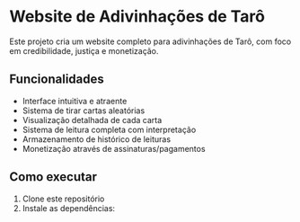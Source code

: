 # Website de Adivinhações de Tarô

Este projeto cria um website completo para adivinhações de Tarô, com foco em credibilidade, justiça e monetização.

## Funcionalidades
- Interface intuitiva e atraente
- Sistema de tirar cartas aleatórias
- Visualização detalhada de cada carta
- Sistema de leitura completa com interpretação
- Armazenamento de histórico de leituras
- Monetização através de assinaturas/pagamentos

## Como executar

1. Clone este repositório
2. Instale as dependências: